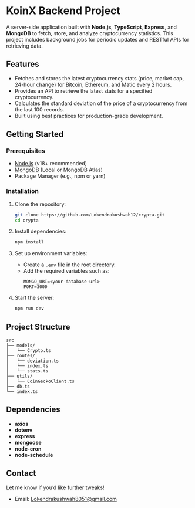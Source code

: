 # KoinX Backend Project

A server-side application built with **Node.js**, **TypeScript**, **Express**, and **MongoDB** to fetch, store, and analyze cryptocurrency statistics. This project includes background jobs for periodic updates and RESTful APIs for retrieving data.

## Features

- Fetches and stores the latest cryptocurrency stats (price, market cap, 24-hour change) for Bitcoin, Ethereum, and Matic every 2 hours.
- Provides an API to retrieve the latest stats for a specified cryptocurrency.
- Calculates the standard deviation of the price of a cryptocurrency from the last 100 records.
- Built using best practices for production-grade development.

## Getting Started

### Prerequisites

- [Node.js](https://nodejs.org/) (v18+ recommended)
- [MongoDB](https://www.mongodb.com/) (Local or MongoDB Atlas)
- Package Manager (e.g., npm or yarn)

### Installation

1. Clone the repository:

   ```bash
   git clone https://github.com/Lokendrakushwah12/crypta.git
   cd crypta
   ```

2. Install dependencies:

   ```bash
   npm install
   ```

3. Set up environment variables:

   - Create a `.env` file in the root directory.
   - Add the required variables such as:
     ```env
     MONGO_URI=<your-database-url>
     PORT=3000
     ```

4. Start the server:

   ```bash
   npm run dev
   ```

## Project Structure

```
src
├── models/
│   └── Crypto.ts
├── routes/
│   └── deviation.ts
│   └── index.ts
│   └── stats.ts
├── utils/
│   └── CoinGeckoClient.ts
├── db.ts
└── index.ts
```

## Dependencies

- **axios**
- **dotenv**
- **express**
- **mongoose**
- **node-cron**
- **node-schedule**

## Contact

Let me know if you’d like further tweaks!

- Email: Lokendrakushwah8051@gmail.com
